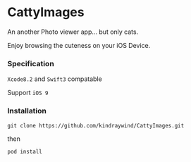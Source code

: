 # CattyImages
An another Photo viewer app... but only cats. 

Enjoy browsing the cuteness on your iOS Device.

### Specification
`Xcode8.2` and `Swift3` compatable 

Support `iOS 9`
### Installation

`git clone https://github.com/kindraywind/CattyImages.git`

then

`pod install`
